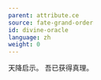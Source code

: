 ```yaml
---
parent: attribute.ce
source: fate-grand-order
id: divine-oracle
language: zh
weight: 0
---
```


天降启示。
吾已获得真理。
